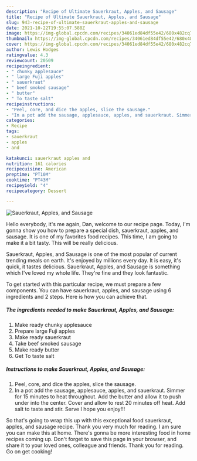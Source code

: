 ```yaml
---
description: "Recipe of Ultimate Sauerkraut, Apples, and Sausage"
title: "Recipe of Ultimate Sauerkraut, Apples, and Sausage"
slug: 943-recipe-of-ultimate-sauerkraut-apples-and-sausage
date: 2021-10-22T19:55:07.588Z
image: https://img-global.cpcdn.com/recipes/34061ed84df55e42/680x482cq70/sauerkraut-apples-and-sausage-recipe-main-photo.jpg
thumbnail: https://img-global.cpcdn.com/recipes/34061ed84df55e42/680x482cq70/sauerkraut-apples-and-sausage-recipe-main-photo.jpg
cover: https://img-global.cpcdn.com/recipes/34061ed84df55e42/680x482cq70/sauerkraut-apples-and-sausage-recipe-main-photo.jpg
author: Lewis Hodges
ratingvalue: 4.3
reviewcount: 20509
recipeingredient:
- " chunky applesauce"
- " large Fuji apples"
- " sauerkraut"
- " beef smoked sausage"
- " butter"
- " To taste salt"
recipeinstructions:
- "Peel, core, and dice the apples, slice the sausage."
- "In a pot add the sausage, applesauce, apples, and sauerkraut. Simmer for 15 minutes to heat throughout. Add the butter and allow it to push under into the center. Cover and allow to rest 20 minutes off heat. Add salt to taste and stir. Serve I hope you enjoy!!!"
categories:
- Recipe
tags:
- sauerkraut
- apples
- and

katakunci: sauerkraut apples and 
nutrition: 161 calories
recipecuisine: American
preptime: "PT10M"
cooktime: "PT43M"
recipeyield: "4"
recipecategory: Dessert

---
```



![Sauerkraut, Apples, and Sausage](https://img-global.cpcdn.com/recipes/34061ed84df55e42/680x482cq70/sauerkraut-apples-and-sausage-recipe-main-photo.jpg)

Hello everybody, it's me again, Dan, welcome to our recipe page. Today, I'm gonna show you how to prepare a special dish, sauerkraut, apples, and sausage. It is one of my favorites food recipes. This time, I am going to make it a bit tasty. This will be really delicious.



Sauerkraut, Apples, and Sausage is one of the most popular of current trending meals on earth. It's enjoyed by millions every day. It is easy, it's quick, it tastes delicious. Sauerkraut, Apples, and Sausage is something which I've loved my whole life. They're fine and they look fantastic.


To get started with this particular recipe, we must prepare a few components. You can have sauerkraut, apples, and sausage using 6 ingredients and 2 steps. Here is how you can achieve that.

<!--inarticleads1-->

##### The ingredients needed to make Sauerkraut, Apples, and Sausage:

1. Make ready  chunky applesauce
1. Prepare  large Fuji apples
1. Make ready  sauerkraut
1. Take  beef smoked sausage
1. Make ready  butter
1. Get  To taste salt




<!--inarticleads2-->

##### Instructions to make Sauerkraut, Apples, and Sausage:

1. Peel, core, and dice the apples, slice the sausage.
1. In a pot add the sausage, applesauce, apples, and sauerkraut. Simmer for 15 minutes to heat throughout. Add the butter and allow it to push under into the center. Cover and allow to rest 20 minutes off heat. Add salt to taste and stir. Serve I hope you enjoy!!!




So that's going to wrap this up with this exceptional food sauerkraut, apples, and sausage recipe. Thank you very much for reading. I am sure you can make this at home. There's gonna be more interesting food in home recipes coming up. Don't forget to save this page in your browser, and share it to your loved ones, colleague and friends. Thank you for reading. Go on get cooking!
